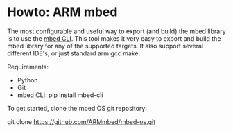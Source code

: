 # Howto: ARM mbed

The most configurable and useful way to export (and build) the mbed library is to use the [mbed CLI](https://docs.mbed.com/docs/mbed-os-handbook/en/5.1/dev_tools/cli/). This tool makes it very easy to export and build the mbed library for any of the supported targets. It also support several different IDE's, or just standard arm gcc make.

Requirements:

* Python
* Git
* mbed CLI: pip install mbed-cli

To get started, clone the mbed OS git repository:

git clone https://github.com/ARMmbed/mbed-os.git

